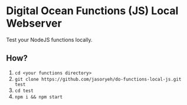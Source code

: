 # Digital Ocean Functions (JS) Local Webserver
Test your NodeJS functions locally.

## How?
1. `cd <your functions directory>`
2. `git clone https://github.com/jasoryeh/do-functions-local-js.git test`
3. `cd test`
4. `npm i && npm start`
